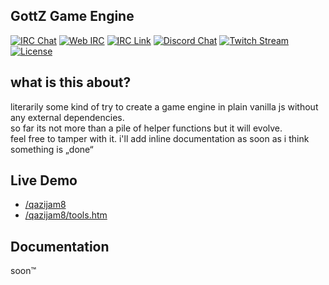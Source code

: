 ## GottZ Game Engine

[![IRC Chat](https://img.shields.io/badge/IRC-/join%20%23gz-green.svg)](https://n0xy.net)
[![Web IRC](https://img.shields.io/badge/WebIRC-/join%20%23gz-green.svg)](https://webirc.n0xy.net)
[![IRC Link](https://img.shields.io/badge/IRC-ircs%3A%2F%2Firc.n0xy.net%3A6697%2F%23gz-green.svg)](https://tinyurl.com/j2mvnn3)
[![Discord Chat](https://img.shields.io/badge/Chat-Discord-blue.svg)](https://discord.gg/eTyYZfj)
[![Twitch Stream](https://img.shields.io/badge/Twitch-Noepel-blue.svg)](https://twitch.tv/Noepel)
[![License](https://img.shields.io/github/license/GottZ/game-engine.svg)]()

## what is this about?

literarily some kind of try to create a game engine in plain vanilla js without any external dependencies.  
so far its not more than a pile of helper functions but it will evolve.  
feel free to tamper with it. i'll add inline documentation as soon as i think something is „done“

## Live Demo

- [/qazijam8](https://gottz.github.io/game/qazijam8/)
- [/qazijam8/tools.htm](https://gottz.github.io/game/qazijam8/tools.htm)

## Documentation

soon™

